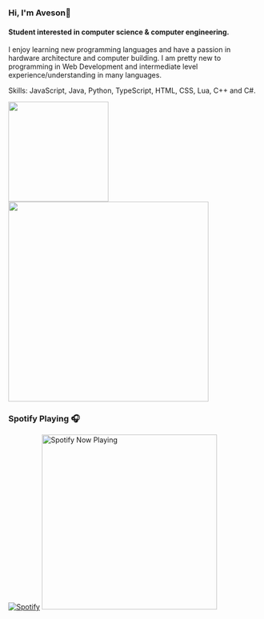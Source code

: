 ### Hi, I'm Aveson👋
#### Student interested in computer science & computer engineering.

I enjoy learning new programming languages and have a passion in hardware architecture and computer building. I am pretty new to programming in Web Development and intermediate level experience/understanding in many languages.

Skills: JavaScript, Java, Python, TypeScript, HTML, CSS, Lua, C++ and C#. 


<a href="https://github.com/anuraghazra/github-readme-stats">
  <img height=200 align="center" src="https://github-readme-stats.vercel.app/api?username=AvesonThyBot&theme=darcula&layout=donut&rank_icon=github" />
</a>
<a href="https://github.com/anuraghazra/github-readme-stats">
  <img height=400 width=400 align="center" src="https://github-readme-stats.vercel.app/api/top-langs/?username=AvesonThyBot"/>
</a>

### Spotify Playing 🎧
[![Spotify](https://novatorem-lime-kappa.vercel.app/api/spotify)](https://open.spotify.com/user/94kssevudgf1dd5328wfgjmy2)
[<img src="https://novatorem-lime-kappa.vercel.app/api/spotify-playing" alt="Spotify Now Playing" width="350" />](https://open.spotify.com/user/94kssevudgf1dd5328wfgjmy2)
